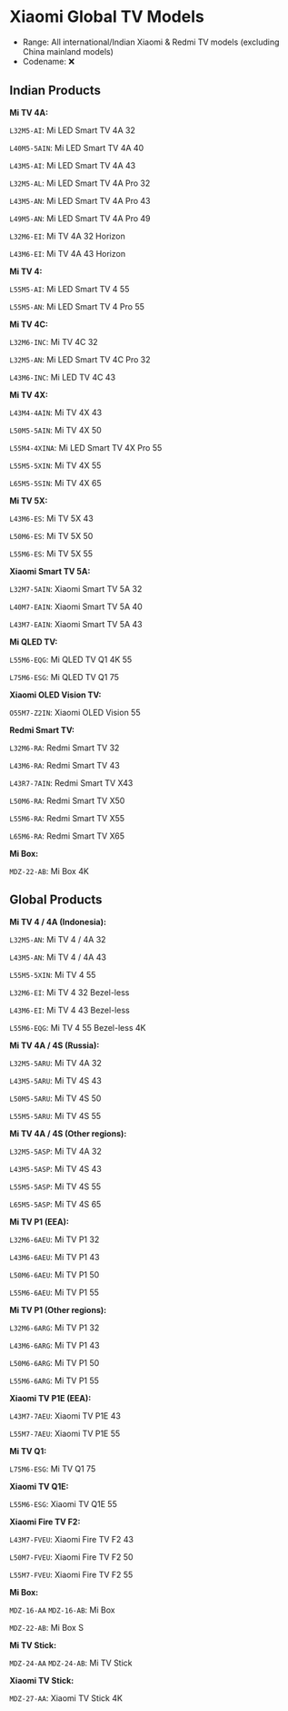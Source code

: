 # Xiaomi Global TV Models

- Range: All international/Indian Xiaomi & Redmi TV models (excluding China mainland models)
- Codename: ❌

## Indian Products

**Mi TV 4A:**

`L32M5-AI`: Mi LED Smart TV 4A 32

`L40M5-5AIN`: Mi LED Smart TV 4A 40

`L43M5-AI`: Mi LED Smart TV 4A 43

`L32M5-AL`: Mi LED Smart TV 4A Pro 32

`L43M5-AN`: Mi LED Smart TV 4A Pro 43

`L49M5-AN`: Mi LED Smart TV 4A Pro 49

`L32M6-EI`: Mi TV 4A 32 Horizon

`L43M6-EI`: Mi TV 4A 43 Horizon

**Mi TV 4:**

`L55M5-AI`: Mi LED Smart TV 4 55

`L55M5-AN`: Mi LED Smart TV 4 Pro 55

**Mi TV 4C:**

`L32M6-INC`: Mi TV 4C 32

`L32M5-AN`: Mi LED Smart TV 4C Pro 32

`L43M6-INC`: Mi LED TV 4C 43

**Mi TV 4X:**

`L43M4-4AIN`: Mi TV 4X 43

`L50M5-5AIN`: Mi TV 4X 50

`L55M4-4XINA`: Mi LED Smart TV 4X Pro 55

`L55M5-5XIN`: Mi TV 4X 55

`L65M5-5SIN`: Mi TV 4X 65

**Mi TV 5X:**

`L43M6-ES`: Mi TV 5X 43

`L50M6-ES`: Mi TV 5X 50

`L55M6-ES`: Mi TV 5X 55

**Xiaomi Smart TV 5A:**

`L32M7-5AIN`: Xiaomi Smart TV 5A 32

`L40M7-EAIN`: Xiaomi Smart TV 5A 40

`L43M7-EAIN`: Xiaomi Smart TV 5A 43

**Mi QLED TV:**

`L55M6-EQG`: Mi QLED TV Q1 4K 55

`L75M6-ESG`: Mi QLED TV Q1 75

**Xiaomi OLED Vision TV:**

`O55M7-Z2IN`: Xiaomi OLED Vision 55

**Redmi Smart TV:**

`L32M6-RA`: Redmi Smart TV 32

`L43M6-RA`: Redmi Smart TV 43

`L43R7-7AIN`: Redmi Smart TV X43

`L50M6-RA`: Redmi Smart TV X50

`L55M6-RA`: Redmi Smart TV X55

`L65M6-RA`: Redmi Smart TV X65

**Mi Box:**

`MDZ-22-AB`: Mi Box 4K

## Global Products

**Mi TV 4 / 4A (Indonesia):**

`L32M5-AN`: Mi TV 4 / 4A 32

`L43M5-AN`: Mi TV 4 / 4A 43

`L55M5-5XIN`: Mi TV 4 55

`L32M6-EI`: Mi TV 4 32 Bezel-less

`L43M6-EI`: Mi TV 4 43 Bezel-less

`L55M6-EQG`: Mi TV 4 55 Bezel-less 4K

**Mi TV 4A / 4S (Russia):**

`L32M5-5ARU`: Mi TV 4A 32

`L43M5-5ARU`: Mi TV 4S 43

`L50M5-5ARU`: Mi TV 4S 50

`L55M5-5ARU`: Mi TV 4S 55

**Mi TV 4A / 4S (Other regions):**

`L32M5-5ASP`: Mi TV 4A 32

`L43M5-5ASP`: Mi TV 4S 43

`L55M5-5ASP`: Mi TV 4S 55

`L65M5-5ASP`: Mi TV 4S 65

**Mi TV P1 (EEA):**

`L32M6-6AEU`: Mi TV P1 32

`L43M6-6AEU`: Mi TV P1 43

`L50M6-6AEU`: Mi TV P1 50

`L55M6-6AEU`: Mi TV P1 55

**Mi TV P1 (Other regions):**

`L32M6-6ARG`: Mi TV P1 32

`L43M6-6ARG`: Mi TV P1 43

`L50M6-6ARG`: Mi TV P1 50

`L55M6-6ARG`: Mi TV P1 55

**Xiaomi TV P1E (EEA):**

`L43M7-7AEU`: Xiaomi TV P1E 43

`L55M7-7AEU`: Xiaomi TV P1E 55

**Mi TV Q1:**

`L75M6-ESG`: Mi TV Q1 75

**Xiaomi TV Q1E:**

`L55M6-ESG`: Xiaomi TV Q1E 55

**Xiaomi Fire TV F2:**

`L43M7-FVEU`: Xiaomi Fire TV F2 43

`L50M7-FVEU`: Xiaomi Fire TV F2 50

`L55M7-FVEU`: Xiaomi Fire TV F2 55

**Mi Box:**

`MDZ-16-AA` `MDZ-16-AB`: Mi Box

`MDZ-22-AB`: Mi Box S

**Mi TV Stick:**

`MDZ-24-AA` `MDZ-24-AB`: Mi TV Stick

**Xiaomi TV Stick:**

`MDZ-27-AA`: Xiaomi TV Stick 4K